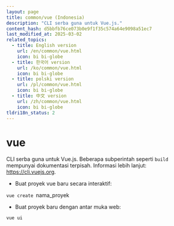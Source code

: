 ```yaml
---
layout: page
title: common/vue (Indonesia)
description: "CLI serba guna untuk Vue.js."
content_hash: d5bbfb76ce073b0e9f1f35c574a64e9098a51ec7
last_modified_at: 2025-03-02
related_topics:
  - title: English version
    url: /en/common/vue.html
    icon: bi bi-globe
  - title: 한국어 version
    url: /ko/common/vue.html
    icon: bi bi-globe
  - title: polski version
    url: /pl/common/vue.html
    icon: bi bi-globe
  - title: 中文 version
    url: /zh/common/vue.html
    icon: bi bi-globe
tldri18n_status: 2
---
```

# vue

CLI serba guna untuk Vue.js.
Beberapa subperintah seperti `build` mempunyai dokumentasi terpisah.
Informasi lebih lanjut: <https://cli.vuejs.org>.

- Buat proyek vue baru secara interaktif:

`vue create `<span class="tldr-var badge badge-pill bg-dark-lm bg-white-dm text-white-lm text-dark-dm font-weight-bold">nama_proyek</span>

- Buat proyek baru dengan antar muka web:

`vue ui`
